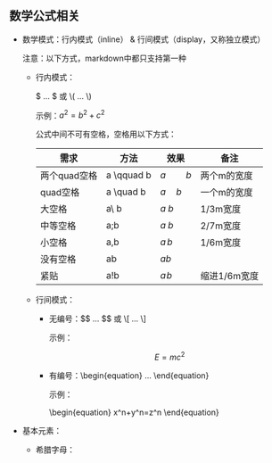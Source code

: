 ## 数学公式相关

* 数学模式：行内模式（inline） & 行间模式（display，又称独立模式）

    注意：以下方式，markdown中都只支持第一种

    * 行内模式：

        $ ... $ 或 \\( ... \\)
        
        示例：$a^2=b^2+c^2$
        
        公式中间不可有空格，空格用以下方式：

        需求 | 方法 | 效果 | 备注
        ---- | ---- | ---- | ----
        两个quad空格 | a \qquad b | $a \qquad b$ | 两个m的宽度
        quad空格 | a \quad b | $a \quad b$ | 一个m的宽度
        大空格 | a\ b | $a\ b$ | 1/3m宽度
        中等空格 | a\;b | $a\;b$ | 2/7m宽度
        小空格 | a\,b | $a\,b$ | 1/6m宽度
        没有空格 | ab | $ab\,$ |
        紧贴 | a\!b | $a\!b$ | 缩进1/6m宽度

    * 行间模式：

        * 无编号：\$$ ... $$ 或 \\[ ... \\]
        
            示例：

            $$ E=mc^2 $$

        * 有编号：\begin{equation} ... \end{equation}

            示例：
            
            \begin{equation}
            x^n+y^n=z^n
            \end{equation}

* 基本元素：

    * 希腊字母：

    
            



    


